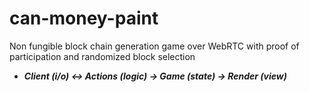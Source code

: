 # can-money-paint
Non fungible block chain generation game over WebRTC with proof of participation and randomized block selection

- ***Client (i/o) <-> Actions (logic) -> Game (state) -> Render (view)***

